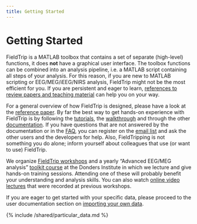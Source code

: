 ```yaml
---
title: Getting Started
---
```


# Getting Started

FieldTrip is a MATLAB toolbox that contains a set of separate (high-level) functions, it does **not** have a graphical user interface. The toolbox functions can be combined into an analysis pipeline, i.e. a MATLAB script containing all steps of your analysis. For this reason, if you are new to MATLAB scripting or EEG/MEG/iEEG/NIRS analysis, FieldTrip might not be the most efficient for you. If you are persistent and eager to learn, [references to review papers and teaching material](/references_to_review_papers_and_teaching_material) can help you on your way.

For a general overview of how FieldTrip is designed, please have a look at the [reference paper](http://www.hindawi.com/journals/cin/2011/156869). By far the best way to get hands-on experience with FieldTrip is by following the [tutorials](/tutorial), the [walkthrough](/walkthrough) and through the other [documentation](/documentation). If you have questions that are not answered by the documentation or in the [FAQ](/faq), you can register on the [email list](/discussion_list) and ask the other users and the developers for help. Also, FieldTripping is not something you do alone; inform yourself about colleagues that use (or want to use) FieldTrip.

We organize [FieldTrip workshops](/workshop) and a yearly “Advanced EEG/MEG analysis” [toolkit course](https://www.ru.nl/donders/agenda/donders-tool-kits) at the Donders Institute in which we lecture and give hands-on training sessions. Attending one of these will probably benefit your understanding and analysis skills. You can also watch [online video lectures](/video) that were recorded at previous workshops.

If you are eager to get started with your specific data, please proceed to the user documentation section on [importing your own data](/reading_data).

{% include /shared/particular_data.md %}
